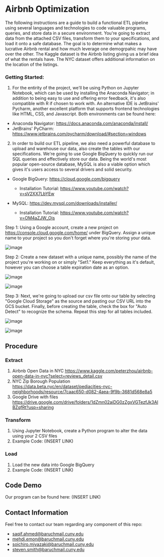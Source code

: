 # Airbnb Optimization

The following instructions are a guide to build a functional ETL pipeline using several languages and technologies to code valuable programs, queries, and store data in a secure environment. You're going to extract data from the attached CSV files, transform them to your specifications, and load it onto a safe database. The goal is to determine what makes a lucrative Airbnb rental and how much leverage one demogrpahic may have over the other. The Kaggle dataset is the Airbnb listing giving us a brief idea of what the rentals have. The NYC dataset offers additional information on the location of the listings.

### Getting Started:
1. For the entirity of the project, we'll be using Python on Jupyter Notebook, which can be used by installing the Anaconda Navigator; in addition to being easy to use and offering error feedback, it's also compatible with R if chosen to work with. An alternative IDE is JetBrains' Pycharm, another excellent platform that supports frontend technologies like HTML, CSS, and Javascript. Both environments can be found here:
- Anaconda Navigator: https://docs.anaconda.com/anaconda/install/
- JetBrains' PyCharm: https://www.jetbrains.com/pycharm/download/#section=windows

2. In order to build our ETL pipeline, we also need a powerful database to upload and warehouse our data, also create the tables with our specifications. We're going to use Google BiqQuery to quickly run our SQL queries and effectively store our data. Being the world's most popular open-source database, MySQL is also a viable option which gives it's users access to several drivers and solid security.
- Google BigQuery: https://cloud.google.com/bigquery
  - Installation Tutorial: https://www.youtube.com/watch?v=sV2XX7LbYEw

- MySQL: https://dev.mysql.com/downloads/installer/ 
  - Installation Tutorial: https://www.youtube.com/watch?v=OM4aZJW_Ojs

Step 1: Using a Google account, create a new project on https://console.cloud.google.com/home/ under BigQuery. Assign a unique name to your project so you don't forget where you're storing your data.

![image](https://user-images.githubusercontent.com/38171817/117841446-12a49780-b24b-11eb-9009-6d235b8d927d.png)

Step 2: Create a new dataset with a unique name, possibly the name of the project you're working on or simply "Set1." Keep everything as it's default, however you can choose a table expiration date as an option.

![image](https://user-images.githubusercontent.com/38171817/117846671-a5dfcc00-b24f-11eb-9f5d-2869a1e37e76.png)

![image](https://user-images.githubusercontent.com/38171817/117850485-569b9a80-b253-11eb-8b34-f149d00f34ea.png)

Step 3: Next, we're going to upload our csv file onto our table by selecting "Google Cloud Storage" as the source and pasting our CSV URL into the GCS bucket. Finally, before creating the table, check the box for "Auto Detect" to recognize the schema. Repeat this step for all tables included.

![image](https://user-images.githubusercontent.com/38171817/117855040-138ff600-b258-11eb-8e0b-546383927874.png)

![image](https://user-images.githubusercontent.com/38171817/117855333-5fdb3600-b258-11eb-8061-272f919b22ee.png)


## Procedure

### Extract
1. Airbnb Open Data in NYC https://www.kaggle.com/peterzhou/airbnb-open-data-in-nyc?select=reviews_detail.csv
2. NYC Zip Borough Population https://data.beta.nyc/en/dataset/pediacities-nyc-neighborhoods/resource/7caac650-d082-4aea-9f9b-3681d568e8a5 
3. Google Drive with files https://drive.google.com/drive/folders/1dZmn02aiDG0zZgxVGTezfJk3AlBZqfRt?usp=sharing
### Transform
1. Using Jupyter Notebook, create a Python program to alter the data using your 2 CSV files
2. Example Code: (INSERT LINK)
### Load
1. Load the new data into Google BigQuery
2. Example Code: (INSERT LINK)

## Code Demo
Our program can be found here: (INSERT LINK)

## Contact Information
Feel free to contact our team regarding any component of this repo:
- saqif.ahmed@baruchmail.cuny.edu
- mehdi.emon@baruchmail.cuny.edu
- soichiro.miyazaki@baruchmail.cuny.edu
- steven.smith@baruchmail.cuny.edu
